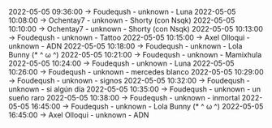 2022-05-05 09:36:00 -> Foudeqush - unknown - Luna
2022-05-05 10:08:00 -> Ochentay7 - unknown - Shorty (con Nsqk)
2022-05-05 10:10:00 -> Ochentay7 - unknown - Shorty (con Nsqk)
2022-05-05 10:13:00 -> Foudeqush - unknown - Tattoo
2022-05-05 10:15:00 -> Axel Olloqui - unknown - ADN
2022-05-05 10:18:00 -> Foudeqush - unknown - Lola Bunny (* ^ ω ^)
2022-05-05 10:21:00 -> Foudeqush - unknown - Mamixhula
2022-05-05 10:24:00 -> Foudeqush - unknown - Luna
2022-05-05 10:26:00 -> Foudeqush - unknown - mercedes blanco
2022-05-05 10:29:00 -> Foudeqush - unknown - signos
2022-05-05 10:32:00 -> Foudeqush - unknown - si algún día
2022-05-05 10:35:00 -> Foudeqush - unknown - un sueño raro
2022-05-05 10:38:00 -> Foudeqush - unknown - inmortal
2022-05-05 16:45:00 -> Foudeqush - unknown - Lola Bunny (* ^ ω ^)
2022-05-05 16:45:00 -> Axel Olloqui - unknown - ADN
